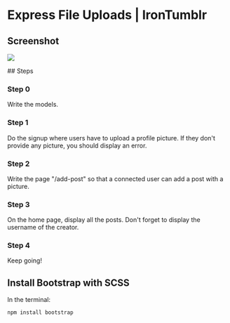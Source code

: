 # Express File Uploads | IronTumblr

## Screenshot

![](https://i.imgur.com/QrqiC1C.jpg)

## Steps 

### Step 0 

Write the models.

### Step 1

Do the signup where users have to upload a profile picture. If they don't provide any picture, you should display an error.

### Step 2

Write the page "/add-post" so that a connected user can add a post with a picture.

### Step 3

On the home page, display all the posts. Don't forget to display the username of the creator.


### Step 4

Keep going!


## Install Bootstrap with SCSS

In the terminal:
```
npm install bootstrap
```
